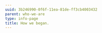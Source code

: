 ```yaml
---
uuid: 3b246990-0f6f-11ea-81de-ff3cb4003432
parent: who-we-are
type: info-page
title: How we began.
---
```



